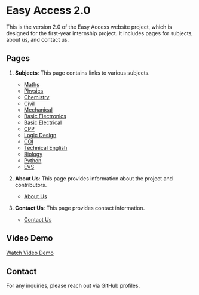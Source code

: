 # Easy Access 2.0

This is the version 2.0 of the Easy Access website project, which is designed for the first-year internship project. It includes pages for subjects, about us, and contact us.

## Pages

1. **Subjects**: This page contains links to various subjects.
   - [Maths](maths.html)
   - [Physics](physics.html)
   - [Chemistry](chemistry.html)
   - [Civil](civil.html)
   - [Mechanical](mechanics.html)
   - [Basic Electronics](be.html)
   - [Basic Electrical](bee.html)
   - [CPP](cpp.html)
   - [Logic Design](ld.html)
   - [COI](coi.html)
   - [Technical English](english.html)
   - [Biology](biology.html)
   - [Python](python.html)
   - [EVS](evs.html)

2. **About Us**: This page provides information about the project and contributors.
   - [About Us](about.html)

3. **Contact Us**: This page provides contact information.
   - [Contact Us](contact.html)

## Video Demo

[Watch Video Demo](react%20app.mp4)

## Contact

For any inquiries, please reach out via GitHub profiles.
